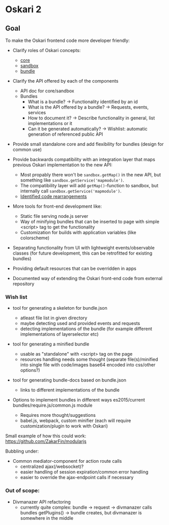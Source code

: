 # Oskari 2

## Goal

To make the Oskari frontend code more developer friendly:

- Clarify roles of Oskari concepts:
	- [core](core)
	- [sandbox](sandbox)
	- [bundle](bundle)
- Clarify the API offered by each of the components
	- API doc for core/sandbox
	- Bundles
		- What is a bundle? -> Functionality identified by an id
		- What is the API offered by a bundle? -> Requests, events, services
		- How to document it? -> Describe functionality in general, list implementations or it
		- Can it be generated automatically? -> Wishlist: automatic generation of referenced public API
- Provide small standalone core and add flexibility for bundles (design for common use)
- Provide backwards compatibility with an integration layer that maps previous Oskari implementation to the new API:
	- Most propably there won't be `sandbox.getMap()` in the new API, but something like `sandbox.getService('mapmodule')`. 
	- The compatibility layer will add `getMap()`-function to sandbox, but internally call `sandbox.getService('mapmodule')`.
	- [Identified code rearrangements](coderearrangements)

- More tools for front-end development like:
	- Static file serving node.js server
	- Way of minifying bundles that can be inserted to page with simple &lt;script&gt; tag to get the functionality
	- Customization for builds with application variables (like colorscheme)
- Separating functionality from UI with lightweight events/observable classes (for future development, this can be retrofitted for existing bundles)
- Providing default resources that can be overridden in apps
- Documented way of extending the Oskari front-end code from external repository

### Wish list
- tool for generating a skeleton for bundle.json
	- atleast file list in given directory
	- maybe detecting used and provided events and requests
	- detecting implementations of the bundle (for example different implementations of layerselector etc)
- tool for generating a minified bundle
	- usable as "standalone" with  &lt;script&gt; tag on the page
	- resources handling needs some thought (separate file(s)/minified into single file with code/images base64 encoded into css/other options?)
- tool for generating bundle-docs based on bundle.json
	- links to different implementations of the bundle

- Options to implement bundles in different ways es2015/current bundles/require.js/common.js module
  - Requires more thought/suggestions
  - babel.js, webpack, custom minifier (each will require customization/plugin to work with Oskari)

Small example of how this could work: https://github.com/ZakarFin/modularjs

Bubbling under:
- Common mediator-component for action route calls
	- centralized ajax(/websocket)?
	- easier handling of session expiration/common error handling
	- easier to override the ajax-endpoint calls if necessary

### Out of scope:

- Divmanazer API refactoring
	- currently quite complex: bundle -> request -> divmanazer calls bundles getPlugins() -> bundle creates, but divmanazer is somewhere in the middle
